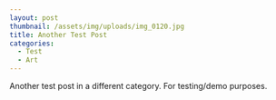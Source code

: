 ```yaml
---
layout: post
thumbnail: /assets/img/uploads/img_0120.jpg
title: Another Test Post
categories:
  - Test
  - Art
---
```

Another test post in a different category. For testing/demo purposes.
